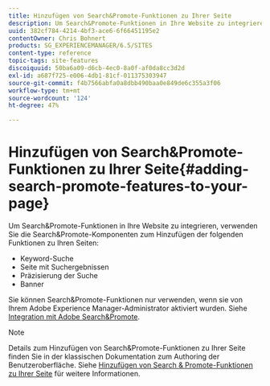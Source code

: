 ```yaml
---
title: Hinzufügen von Search&Promote-Funktionen zu Ihrer Seite
description: Um Search&Promote-Funktionen in Ihre Website zu integrieren, verwenden Sie die Search&Promote-Komponenten, um Schlüsselwortsuchen, Suchergebnisseiten, Suchverfeinerung und Bannerfunktionen zu Ihrer Seite hinzuzufügen.
uuid: 382cf784-4214-4bf3-ace6-6f66451195e2
contentOwner: Chris Bohnert
products: SG_EXPERIENCEMANAGER/6.5/SITES
content-type: reference
topic-tags: site-features
discoiquuid: 50ba6a09-d6cb-4ec0-8a0f-af0da8cc3d2d
exl-id: a687f725-e006-4db1-81cf-011375303947
source-git-commit: f4b7566abfa0a8dbb490baa0e849de6c355a3f06
workflow-type: tm+mt
source-wordcount: '124'
ht-degree: 47%

---
```


# Hinzufügen von Search&amp;Promote-Funktionen zu Ihrer Seite{#adding-search-promote-features-to-your-page}

Um Search&amp;Promote-Funktionen in Ihre Website zu integrieren, verwenden Sie die Search&amp;Promote-Komponenten zum Hinzufügen der folgenden Funktionen zu Ihren Seiten:

* Keyword-Suche
* Seite mit Suchergebnissen
* Präzisierung der Suche
* Banner

Sie können Search&amp;Promote-Funktionen nur verwenden, wenn sie von Ihrem Adobe Experience Manager-Administrator aktiviert wurden. Siehe [Integration mit Adobe Search&amp;Promote](/help/sites-administering/search-and-promote.md).

>[!NOTE]
>
>Details zum Hinzufügen von Search&amp;Promote-Funktionen zu Ihrer Seite finden Sie in der klassischen Dokumentation zum Authoring der Benutzeroberfläche. Siehe [Hinzufügen von Search &amp; Promote-Funktionen zu Ihrer Seite](/help/sites-classic-ui-authoring/classic-feature-search-promote.md) für weitere Informationen.
